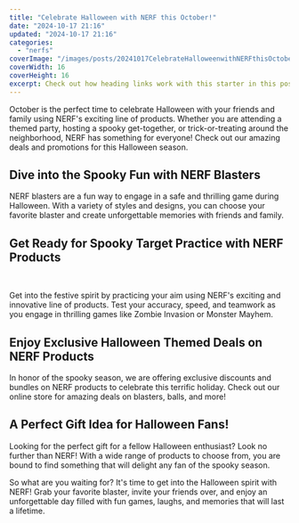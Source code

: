 ```yaml
---
title: "Celebrate Halloween with NERF this October!"
date: "2024-10-17 21:16"
updated: "2024-10-17 21:16"
categories:
  - "nerfs"
coverImage: "/images/posts/20241017CelebrateHalloweenwithNERFthisOctober_1.jpg"
coverWidth: 16
coverHeight: 16
excerpt: Check out how heading links work with this starter in this post.
---
```


<script>
  import { base } from '$app/paths';
</script>


October is the perfect time to celebrate Halloween with your friends and family using NERF's exciting line of products. Whether you are attending a themed party, hosting a spooky get-together, or trick-or-treating around the neighborhood, NERF has something for everyone! Check out our amazing deals and promotions for this Halloween season. 

## Dive into the Spooky Fun with NERF Blasters

NERF blasters are a fun way to engage in a safe and thrilling game during Halloween. With a variety of styles and designs, you can choose your favorite blaster and create unforgettable memories with friends and family.

## Get Ready for Spooky Target Practice with NERF Products 


<img class="inline object-contain w-full my-4" src="{base}/images/posts/20241017CelebrateHalloweenwithNERFthisOctober_2.jpg" alt="" style="aspect-ratio: 16 / 16;" width="16" height="16">

Get into the festive spirit by practicing your aim using NERF's exciting and innovative line of products. Test your accuracy, speed, and teamwork as you engage in thrilling games like Zombie Invasion or Monster Mayhem.

## Enjoy Exclusive Halloween Themed Deals on NERF Products 

In honor of the spooky season, we are offering exclusive discounts and bundles on NERF products to celebrate this terrific holiday. Check out our online store for amazing deals on blasters, balls, and more!

## A Perfect Gift Idea for Halloween Fans!

Looking for the perfect gift for a fellow Halloween enthusiast? Look no further than NERF! With a wide range of products to choose from, you are bound to find something that will delight any fan of the spooky season.

So what are you waiting for? It's time to get into the Halloween spirit with NERF! Grab your favorite blaster, invite your friends over, and enjoy an unforgettable day filled with fun games, laughs, and memories that will last a lifetime.